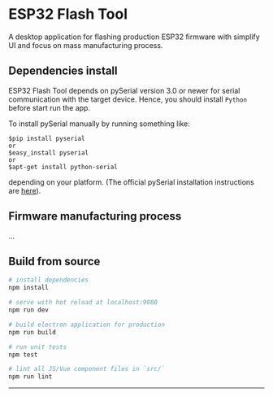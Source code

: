 # ESP32 Flash Tool

A desktop application for flashing production ESP32 firmware with simplify UI and focus on mass manufacturing process.

## Dependencies install

ESP32 Flash Tool depends on pySerial version 3.0 or newer for serial communication with the target device. Hence, you should install `Python` before start run the app.

To install pySerial manually by running something like:

```Shell
$pip install pyserial
or
$easy_install pyserial
or
$apt-get install python-serial
```

depending on your platform. (The official pySerial installation instructions are [here](https://pyserial.readthedocs.org/en/latest/pyserial.html#installation)).

## Firmware manufacturing process

...

## Build from source

``` bash
# install dependencies
npm install

# serve with hot reload at localhost:9080
npm run dev

# build electron application for production
npm run build

# run unit tests
npm test

# lint all JS/Vue component files in `src/`
npm run lint

```

---

